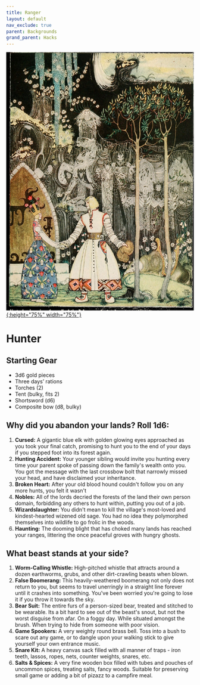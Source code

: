 ```yaml
---
title: Ranger
layout: default
nav_exclude: true
parent: Backgrounds
grand_parent: Hacks
---
```


[![Alt text](/img/backgrounds/ranger.jpg "East of the Sun and West of the Moon, illustrated by Kay Nielsen"){:height="75%" width="75%"}](/img/backgrounds/ranger.jpg)

# Hunter


## Starting Gear

- 3d6 gold pieces
- Three days’ rations
- Torches (2)
- Tent (bulky, fits 2)
- Shortsword (d6)
- Composite bow (d8, bulky)

## Why did you abandon your lands? Roll 1d6:

1. **Cursed:** A gigantic blue elk with golden glowing eyes approached as you took your final catch, promising to hunt you to the end of your days if you stepped foot into its forest again.
2. **Hunting Accident:** Your younger sibling would invite you hunting every time your parent spoke of passing down the family's wealth onto you. You got the message with the last crossbow bolt that narrowly missed your head, and have disclaimed your inheritance.
3. **Broken Heart:** After your old blood hound couldn't follow you on any more hunts, you felt it wasn't
4. **Nobles:** All of the lords decried the forests of the land their own person domain, forbidding any others to hunt within, putting you out of a job.
5. **Wizardslaughter:** You didn't mean to kill the village's most-loved and kindest-hearted wizened old sage. You had no idea they polymorphed themselves into wildlife to go frolic in the woods.
6. **Haunting:** The dooming blight that has choked many lands has reached your ranges, littering the once peaceful groves with hungry ghosts.

## What beast stands at your side?

1. **Worm-Calling Whistle:** High-pitched whistle that attracts around a dozen earthworms, grubs, and other dirt-crawling beasts when blown.
2. **False Boomerang:** This heavily-weathered boomerang not only does not return to you, but seems to travel unerringly in a straight line forever until it crashes into something. You've been worried you're going to lose it if you throw it towards the sky.
3. **Bear Suit:** The entire furs of a person-sized bear, treated and stitched to be wearable. Its a bit hard to see out of the beast's snout, but not the worst disguise from afar. On a foggy day. While situated amongst the brush. When trying to hide from someone with poor vision.
4. **Game Spookers:** A very weighty round brass bell. Toss into a bush to scare out any game, or to dangle upon your walking stick to give yourself your own entrance music.
5. **Snare Kit:** A heavy canvas sack filled with all manner of traps - iron teeth, lassos, ropes, nets, counter weights, snares, etc.
6. **Salts & Spices:** A very fine wooden box filled with tubes and pouches of uncommon spices, treating salts, fancy woods. Suitable for preserving small game or adding a bit of pizazz to a campfire meal.
